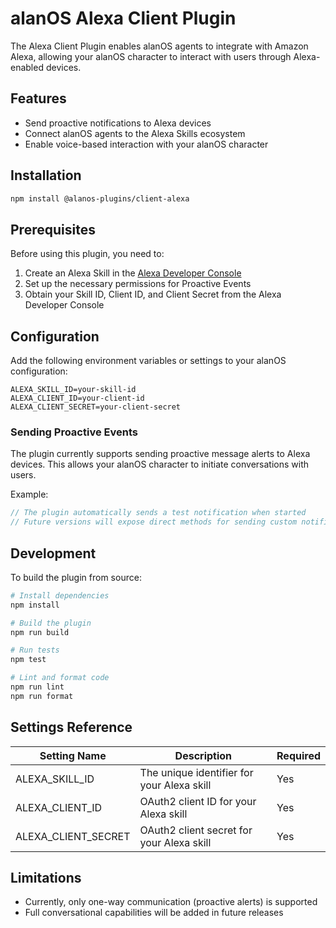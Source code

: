 # alanOS Alexa Client Plugin

The Alexa Client Plugin enables alanOS agents to integrate with Amazon Alexa, allowing your alanOS character to interact with users through Alexa-enabled devices.

## Features

- Send proactive notifications to Alexa devices
- Connect alanOS agents to the Alexa Skills ecosystem
- Enable voice-based interaction with your alanOS character

## Installation

```bash
npm install @alanos-plugins/client-alexa
```

## Prerequisites

Before using this plugin, you need to:

1. Create an Alexa Skill in the [Alexa Developer Console](https://developer.amazon.com/alexa/console/ask)
2. Set up the necessary permissions for Proactive Events
3. Obtain your Skill ID, Client ID, and Client Secret from the Alexa Developer Console

## Configuration

Add the following environment variables or settings to your alanOS configuration:

```
ALEXA_SKILL_ID=your-skill-id
ALEXA_CLIENT_ID=your-client-id
ALEXA_CLIENT_SECRET=your-client-secret
```

### Sending Proactive Events

The plugin currently supports sending proactive message alerts to Alexa devices. This allows your alanOS character to initiate conversations with users.

Example:

```typescript
// The plugin automatically sends a test notification when started
// Future versions will expose direct methods for sending custom notifications
```

## Development

To build the plugin from source:

```bash
# Install dependencies
npm install

# Build the plugin
npm run build

# Run tests
npm test

# Lint and format code
npm run lint
npm run format
```

## Settings Reference

| Setting Name        | Description                                | Required |
| ------------------- | ------------------------------------------ | -------- |
| ALEXA_SKILL_ID      | The unique identifier for your Alexa skill | Yes      |
| ALEXA_CLIENT_ID     | OAuth2 client ID for your Alexa skill      | Yes      |
| ALEXA_CLIENT_SECRET | OAuth2 client secret for your Alexa skill  | Yes      |

## Limitations

- Currently, only one-way communication (proactive alerts) is supported
- Full conversational capabilities will be added in future releases
